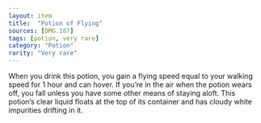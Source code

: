 ```yaml
---
layout: item
title:  "Potion of Flying"
sources: [DMG.187]
tags: [potion, very rare]
category: "Potion"
rarity: "Very rare"
---
```


When you drink this potion, you gain a flying speed equal to your walking speed for 1 hour and can hover. If you’re in the air when the potion wears off, you fall unless you have some other means of staying aloft. This potion’s clear liquid floats at the top of its container and has cloudy white impurities drifting in it.